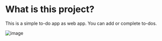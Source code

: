 # What is this project?
This is a simple to-do app as web app. You can add or complete to-dos.

![image](https://github.com/julienco03/webdev/assets/85078802/5d5171f9-5249-459c-9ba4-9232d419d49f)
